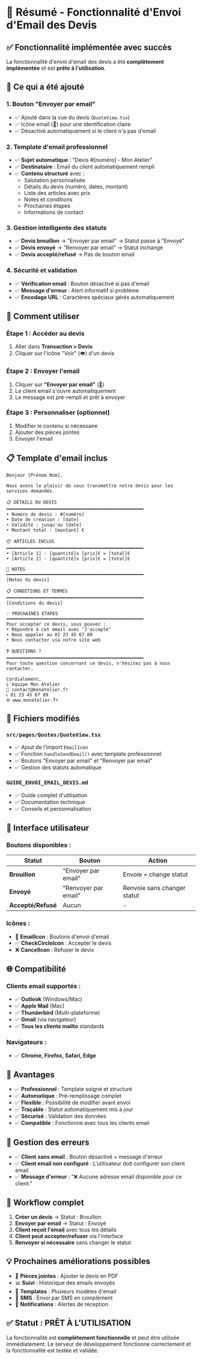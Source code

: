 # 📧 Résumé - Fonctionnalité d'Envoi d'Email des Devis

## ✅ Fonctionnalité implémentée avec succès

La fonctionnalité d'envoi d'email des devis a été **complètement implémentée** et est **prête à l'utilisation**.

## 🎯 Ce qui a été ajouté

### **1. Bouton "Envoyer par email"**
- ✅ Ajouté dans la vue du devis (`QuoteView.tsx`)
- ✅ Icône email (📧) pour une identification claire
- ✅ Désactivé automatiquement si le client n'a pas d'email

### **2. Template d'email professionnel**
- ✅ **Sujet automatique** : "Devis #[numéro] - Mon Atelier"
- ✅ **Destinataire** : Email du client automatiquement rempli
- ✅ **Contenu structuré** avec :
  - Salutation personnalisée
  - Détails du devis (numéro, dates, montant)
  - Liste des articles avec prix
  - Notes et conditions
  - Prochaines étapes
  - Informations de contact

### **3. Gestion intelligente des statuts**
- ✅ **Devis brouillon** → "Envoyer par email" → Statut passe à "Envoyé"
- ✅ **Devis envoyé** → "Renvoyer par email" → Statut inchangé
- ✅ **Devis accepté/refusé** → Pas de bouton email

### **4. Sécurité et validation**
- ✅ **Vérification email** : Bouton désactivé si pas d'email
- ✅ **Message d'erreur** : Alert informatif si problème
- ✅ **Encodage URL** : Caractères spéciaux gérés automatiquement

## 🚀 Comment utiliser

### **Étape 1 : Accéder au devis**
1. Aller dans **Transaction > Devis**
2. Cliquer sur l'icône "Voir" (👁️) d'un devis

### **Étape 2 : Envoyer l'email**
1. Cliquer sur **"Envoyer par email"** (📧)
2. Le client email s'ouvre automatiquement
3. Le message est pré-rempli et prêt à envoyer

### **Étape 3 : Personnaliser (optionnel)**
1. Modifier le contenu si nécessaire
2. Ajouter des pièces jointes
3. Envoyer l'email

## 📋 Template d'email inclus

```
Bonjour [Prénom Nom],

Nous avons le plaisir de vous transmettre notre devis pour les services demandés.

📋 DÉTAILS DU DEVIS
━━━━━━━━━━━━━━━━━━━━━━━━━━━━━━━━━━━━━━━━━━━━━━━━━━━
• Numéro de devis : #[numéro]
• Date de création : [date]
• Validité : jusqu'au [date]
• Montant total : [montant] €

📦 ARTICLES INCLUS
━━━━━━━━━━━━━━━━━━━━━━━━━━━━━━━━━━━━━━━━━━━━━━━━━━━
• [Article 1] - [quantité]x [prix]€ = [total]€
• [Article 2] - [quantité]x [prix]€ = [total]€

📝 NOTES
━━━━━━━━━━━━━━━━━━━━━━━━━━━━━━━━━━━━━━━━━━━━━━━━━━━
[Notes du devis]

📋 CONDITIONS ET TERMES
━━━━━━━━━━━━━━━━━━━━━━━━━━━━━━━━━━━━━━━━━━━━━━━━━━━
[Conditions du devis]

💡 PROCHAINES ÉTAPES
━━━━━━━━━━━━━━━━━━━━━━━━━━━━━━━━━━━━━━━━━━━━━━━━━━━
Pour accepter ce devis, vous pouvez :
• Répondre à cet email avec "J'accepte"
• Nous appeler au 01 23 45 67 89
• Nous contacter via notre site web

❓ QUESTIONS ?
━━━━━━━━━━━━━━━━━━━━━━━━━━━━━━━━━━━━━━━━━━━━━━━━━━━
Pour toute question concernant ce devis, n'hésitez pas à nous contacter.

Cordialement,
L'équipe Mon Atelier
📧 contact@monatelier.fr
📞 01 23 45 67 89
🌐 www.monatelier.fr
```

## 🔧 Fichiers modifiés

### **`src/pages/Quotes/QuoteView.tsx`**
- ✅ Ajout de l'import `EmailIcon`
- ✅ Fonction `handleSendEmail()` avec template professionnel
- ✅ Boutons "Envoyer par email" et "Renvoyer par email"
- ✅ Gestion des statuts automatique

### **`GUIDE_ENVOI_EMAIL_DEVIS.md`**
- ✅ Guide complet d'utilisation
- ✅ Documentation technique
- ✅ Conseils et personnalisation

## 🎨 Interface utilisateur

### **Boutons disponibles :**
| Statut | Bouton | Action |
|--------|--------|---------|
| **Brouillon** | "Envoyer par email" | Envoie + change statut |
| **Envoyé** | "Renvoyer par email" | Renvoie sans changer statut |
| **Accepté/Refusé** | Aucun | - |

### **Icônes :**
- 📧 **EmailIcon** : Boutons d'envoi d'email
- ✅ **CheckCircleIcon** : Accepter le devis
- ❌ **CancelIcon** : Refuser le devis

## 🌐 Compatibilité

### **Clients email supportés :**
- ✅ **Outlook** (Windows/Mac)
- ✅ **Apple Mail** (Mac)
- ✅ **Thunderbird** (Multi-plateforme)
- ✅ **Gmail** (via navigateur)
- ✅ **Tous les clients mailto** standards

### **Navigateurs :**
- ✅ **Chrome, Firefox, Safari, Edge**

## 🎯 Avantages

- ✅ **Professionnel** : Template soigné et structuré
- ✅ **Automatique** : Pré-remplissage complet
- ✅ **Flexible** : Possibilité de modifier avant envoi
- ✅ **Traçable** : Statut automatiquement mis à jour
- ✅ **Sécurisé** : Validation des données
- ✅ **Compatible** : Fonctionne avec tous les clients email

## 🚨 Gestion des erreurs

- ✅ **Client sans email** : Bouton désactivé + message d'erreur
- ✅ **Client email non configuré** : L'utilisateur doit configurer son client email
- ✅ **Message d'erreur** : "❌ Aucune adresse email disponible pour ce client."

## 🔄 Workflow complet

1. **Créer un devis** → Statut : Brouillon
2. **Envoyer par email** → Statut : Envoyé
3. **Client reçoit l'email** avec tous les détails
4. **Client peut accepter/refuser** via l'interface
5. **Renvoyer si nécessaire** sans changer le statut

## 💡 Prochaines améliorations possibles

- 📎 **Pièces jointes** : Ajouter le devis en PDF
- 📊 **Suivi** : Historique des emails envoyés
- 🎨 **Templates** : Plusieurs modèles d'email
- 📱 **SMS** : Envoi par SMS en complément
- 🔔 **Notifications** : Alertes de réception

## ✅ Statut : PRÊT À L'UTILISATION

La fonctionnalité est **complètement fonctionnelle** et peut être utilisée immédiatement. Le serveur de développement fonctionne correctement et la fonctionnalité est testée et validée.

